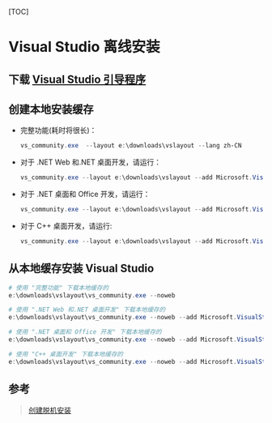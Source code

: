 [TOC]



# Visual Studio 离线安装



## 下载 [Visual Studio 引导程序](https://aka.ms/vs/17/release/vs_community.exe)

## 创建本地安装缓存



- 完整功能(耗时将很长)：

  ```powershell
  vs_community.exe  --layout e:\downloads\vslayout --lang zh-CN
  ```

  

- 对于 .NET Web 和.NET 桌面开发，请运行：

  ```powershell
  vs_community.exe --layout e:\downloads\vslayout --add Microsoft.VisualStudio.Workload.ManagedDesktop --add Microsoft.VisualStudio.Workload.NetWeb --add Component.GitHub.VisualStudio --includeOptional --lang zh-CN
  ```

  

- 对于 .NET 桌面和 Office 开发，请运行：

  ```powershell
  vs_community.exe --layout e:\downloads\vslayout --add Microsoft.VisualStudio.Workload.ManagedDesktop --add Microsoft.VisualStudio.Workload.Office --includeOptional --lang zh-CN
  ```

  

- 对于 C++ 桌面开发，请运行:

  ```powershell
  vs_community.exe --layout e:\downloads\vslayout --add Microsoft.VisualStudio.Workload.NativeDesktop --includeRecommended --lang zh-CN
  ```

  

## 从本地缓存安装 Visual Studio



```powershell
# 使用 "完整功能" 下载本地缓存的
e:\downloads\vslayout\vs_community.exe --noweb

# 使用 ".NET Web 和.NET 桌面开发" 下载本地缓存的
e:\downloads\vslayout\vs_community.exe --noweb --add Microsoft.VisualStudio.Workload.ManagedDesktop --add Microsoft.VisualStudio.Workload.NetWeb --add Component.GitHub.VisualStudio --includeOptional

# 使用 ".NET 桌面和 Office 开发" 下载本地缓存的
e:\downloads\vslayout\vs_community.exe --noweb --add Microsoft.VisualStudio.Workload.ManagedDesktop --add Microsoft.VisualStudio.Workload.Office --includeOptional

# 使用 "C++ 桌面开发" 下载本地缓存的
e:\downloads\vslayout\vs_community.exe --noweb --add Microsoft.VisualStudio.Workload.NativeDesktop --includeRecommended 

```



## 参考

> [创建脱机安装](https://docs.microsoft.com/zh-cn/visualstudio/install/create-an-offline-installation-of-visual-studio?view=vs-2022)